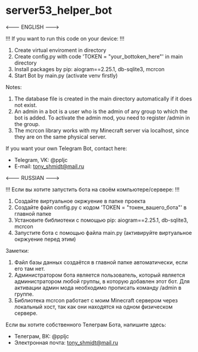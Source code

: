 # server53_helper_bot

<--- ENGLISH --->

!!! If you want to run this code on your device: !!!
1. Create virtual enviroment in directory
2. Create config.py with code 'TOKEN = "your_bottoken_here"' in main directory
3. Install packages by pip: aiogram==2.25.1, db-sqlite3, mcrcon
4. Start Bot by main.py (activate venv firstly)

Notes:
1. The database file is created in the main directory automatically if it does not exist.
2. An admin in a bot is a user who is the admin of any group to which the bot is added. To activate the admin mod, you need to register /admin in the group.
3. The mcrcon library works with my Minecraft server via localhost, since they are on the same physical server.

If you want your own Telegram Bot, contact here:
- Telegram, VK: @ppljc
- E-mail: tony_shmidt@mail.ru

<--- RUSSIAN --->

!!! Если вы хотите запустить бота на своём компьютере/сервере: !!!
1. Создайте виртуальное окржуение в папке проекта
2. Создайте файл config.py с кодом 'TOKEN = "токен_вашего_бота"' в главной папке
3. Установите библиотеки с помощью pip: aiogram==2.25.1, db-sqlite3, mcrcon
4. Запустите бота с помощью файла main.py (активируйте виртуальное окржуение перед этим)

Заметки:
1. Файл базы данных создаётся в главной папке автоматически, если его там нет.
2. Администратором бота является пользователь, который является администратором любой группы, в которую добавлен этот бот. Для активации админ мода необходимо прописать команду /admin  в группе.
3. Библиотека mcrcon работает с моим Minecraft сервером через локальный хост, так как они находятся на одном физическом сервере.

Если вы хотите собственного Телеграм Бота, напишите здесь:
- Телеграм, ВК: @ppljc
- Электронная почта: tony_shmidt@mail.ru
